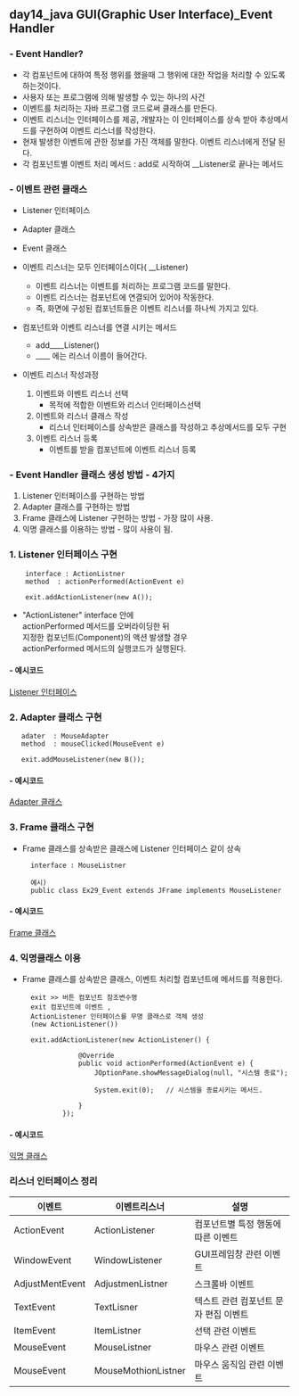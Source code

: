 ## day14_java GUI(Graphic User Interface)\_Event Handler

### - Event Handler?

- 각 컴포넌트에 대하여 특정 행위를 했을때 그 행위에 대한 작업을 처리할 수 있도록 하는것이다.
- 사용자 또는 프로그램에 의해 발생할 수 있는 하나의 사건
- 이벤트를 처리하는 자바 프로그램 코드로써 클래스를 만든다.
- 이벤트 리스너는 인터페이스를 제공, 개발자는 이 인터페이스를 상속 받아 추상메서드를 구현하여 이벤트 리스너를 작성한다.
- 현재 발생한 이벤트에 관한 정보를 가진 객체를 말한다. 이벤트 리스너에게 전달 된다.
- 각 컴포넌트별 이벤트 처리 메서드 : add로 시작하여 \_\_Listener로 끝나는 메서드

### - 이벤트 관련 클래스

- Listener 인터페이스
- Adapter 클래스
- Event 클래스

- 이벤트 리스너는 모두 인터페이스이다( \_\_Listener)
  - 이벤트 리스너는 이벤트를 처리하는 프로그램 코드를 말한다.
  - 이벤트 리스너는 컴포넌트에 연결되어 있어야 작동한다.
  - 즉, 화면에 구성된 컴포넌트들은 이벤트 리스너를 하나씩 가지고 있다.
- 컴포넌트와 이벤트 리스너를 연결 시키는 메서드

  - add\_\_\_\_Listener()
  - \_\_\_\_ 에는 리스너 이름이 들어간다.

- 이벤트 리스너 작성과정
  1. 이벤트와 이벤트 리스너 선택
     - 목적에 적합한 이벤트와 리스너 인터페이스선택
  2. 이벤트와 리스너 클래스 작성
     - 리스너 인터페이스를 상속받은 클래스를 작성하고 추상메서드를 모두 구현
  3. 이벤트 리스너 등록
     - 이벤트를 받을 컴포넌트에 이벤트 리스너 등록

### - Event Handler 클래스 생성 방법 - 4가지

1. Listener 인터페이스를 구현하는 방법
2. Adapter 클래스를 구현하는 방법
3. Frame 클래스에 Listener 구현하는 방법 - 가장 많이 사용.
4. 익명 클래스를 이용하는 방법 - 많이 사용이 됨.

### 1. Listener 인터페이스 구현

        interface : ActionListner
        method  : actionPerformed(ActionEvent e)

        exit.addActionListener(new A());

- "ActionListener" interface 안에 <br>
  actionPerformed 메서드를 오버라이딩한 뒤 <br>
  지정한 컴포넌트(Component)의 액션 발생할 경우 <br>
  actionPerformed 메서드의 실행코드가 실행된다.

#### - 예시코드

[Listener 인터페이스]()

### 2. Adapter 클래스 구현

       adater  : MouseAdapter
       method  : mouseClicked(MouseEvent e)

       exit.addMouseListener(new B());

#### - 예시코드

[Adapter 클래스]()

### 3. Frame 클래스 구현

- Frame 클래스를 상속받은 클래스에 Listener 인터페이스 같이 상속

        interface : MouseListner

        예시)
        public class Ex29_Event extends JFrame implements MouseListener

#### - 예시코드

[Frame 클래스]()

### 4. 익명클래스 이용

- Frame 클래스를 상속받은 클래스, 이벤트 처리할 컴포넌트에 메서드를 적용한다.

        exit >> 버튼 컴포넌트 참조변수명
        exit 컴포넌트에 이벤트 ,
        ActionListener 인터페이스를 무명 클래스로 객체 생성
        (new ActionListener())

        exit.addActionListener(new ActionListener() {

                    @Override
                    public void actionPerformed(ActionEvent e) {
                        JOptionPane.showMessageDialog(null, "시스템 종료");

                        System.exit(0);   // 시스템을 종료시키는 메서드.

                    }
                });

#### - 예시코드

[익명 클래스]()

### 리스너 인터페이스 정리

| 이벤트      | 이벤트리스너   | 설명                               |
| ----------- | -------------- | ---------------------------------- |
| ActionEvent | ActionListener | 컴포넌트별 특정 행동에 따른 이벤트 |
| WindowEvent | WindowListener | GUI프레임창 관련 이벤트
| AdjustMentEvent | AdjustmenListner | 스크롤바 이벤트 | 
| TextEvent | TextLisner | 텍스트 관련 컴포넌트 문자 편집 이벤트 |
| ItemEvent | ItemListner | 선택 관련 이벤트 |
| MouseEvent | MouseListner | 마우스 관련 이벤트 |
| MouseEvent | MouseMothionListner | 마우스 움직임 관련 이벤트 |
